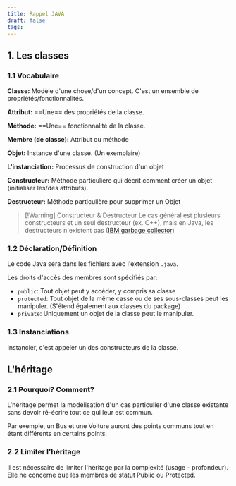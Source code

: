 ```yaml
---
title: Rappel JAVA
draft: false
tags:
---
```

## 1. Les classes

### 1.1 Vocabulaire

**Classe:** Modèle d'une chose/d'un concept. C'est un ensemble de propriétés/fonctionnalités.

**Attribut:** ==Une== des propriétés de la classe.

**Méthode:** ==Une== fonctionnalité de la classe.

**Membre (de classe):** Attribut ou méthode

**Objet:** Instance d'une classe. (Un exemplaire)

**L'instanciation:** Processus de construction d'un objet

**Constructeur:** Méthode particulière qui décrit comment créer un objet (initialiser les/des attributs).

**Destructeur:** Méthode particulière pour supprimer un Objet

> [!Warning] Constructeur & Destructeur
> Le cas général est plusieurs constructeurs et un seul destructeur (ex. C++), mais en Java, les destructeurs n'existent pas ([IBM garbage collector](https://www.ibm.com/topics/garbage-collection-java))

### 1.2 Déclaration/Définition

Le code Java sera dans les fichiers avec l'extension `.java`.

Les droits d'accès des membres sont spécifiés par:
- `public`: Tout objet peut y accéder, y compris sa classe
- `protected`: Tout objet de la même casse ou de ses sous-classes peut les manipuler. (S'étend également aux classes du package)
- `private`: Uniquement un objet de la classe peut le manipuler.

### 1.3 Instanciations

Instancier, c'est appeler un des constructeurs de la classe.


## L'héritage

### 2.1 Pourquoi? Comment?

L'héritage permet la modélisation d'un cas particulier d'une classe existante sans devoir ré-écrire tout ce qui leur est commun.

Par exemple, un Bus et une Voiture auront des points communs tout en étant différents en certains points.

### 2.2 Limiter l'héritage

Il est nécessaire de limiter l'héritage par la complexité (usage - profondeur). Elle ne concerne que les membres de statut Public ou Protected.

